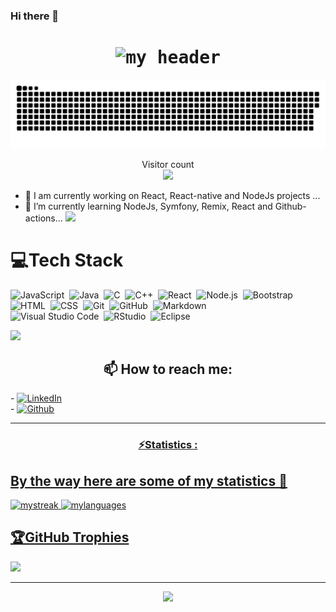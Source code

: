 ### Hi there 👋

 <h1 align="center"><kbd><img src="https://media.giphy.com/media/Ah3zHH7hvsSB2/giphy.gif" alt="my header"/></kbd></h1>

<a href=#><img src="contributions.svg"></a>

<p align="center"> 
  Visitor count<br>
  <img src="https://profile-counter.glitch.me/laminemessaci/count.svg" />
</p>
<!--
**laminemessaci/laminemessaci** is a ✨ _special_ ✨ repository because its `README.md` (this file) appears on your GitHub profile.
-->


- 🔭 I am currently working on React, React-native and NodeJs projects ...
- 🌱 I’m currently learning  NodeJs, Symfony, Remix, React and  Github-actions...
<a href="https://www.youtube.com/watch?v=dQw4w9WgXcQ"><img src="https://user-images.githubusercontent.com/73097560/115834477-dbab4500-a447-11eb-908a-139a6edaec5c.gif"></a>
# 💻Tech Stack

![JavaScript](https://img.shields.io/badge/-JavaScript-05122A?style=flat&logo=javascript)&nbsp;
![Java](https://img.shields.io/badge/-Java-05122A?style=flat&logo=Java&logoColor=FFA518)&nbsp;
![C](https://img.shields.io/badge/-C-05122A?style=flat&logo=C&logoColor=A8B9CC)&nbsp;
![C++](https://img.shields.io/badge/-C++-05122A?style=flat&logo=C%2B%2B&logoColor=00599C)&nbsp;
![React](https://img.shields.io/badge/-React-05122A?style=flat&logo=react)&nbsp;
![Node.js](https://img.shields.io/badge/-Node.js-05122A?style=flat&logo=node.js)&nbsp;
![Bootstrap](https://img.shields.io/badge/-Bootstrap-05122A?style=flat&logo=bootstrap&logoColor=563D7C)\
![HTML](https://img.shields.io/badge/-HTML-05122A?style=flat&logo=HTML5)&nbsp;
![CSS](https://img.shields.io/badge/-CSS-05122A?style=flat&logo=CSS3&logoColor=1572B6)&nbsp;
![Git](https://img.shields.io/badge/-Git-05122A?style=flat&logo=git)&nbsp;
![GitHub](https://img.shields.io/badge/-GitHub-05122A?style=flat&logo=github)&nbsp;
![Markdown](https://img.shields.io/badge/-Markdown-05122A?style=flat&logo=markdown)\
![Visual Studio Code](https://img.shields.io/badge/-Visual%20Studio%20Code-05122A?style=flat&logo=visual-studio-code&logoColor=007ACC)&nbsp;
![RStudio](https://img.shields.io/badge/-RStudio-05122A?style=flat&logo=rstudio)&nbsp;
![Eclipse](https://img.shields.io/badge/-Eclipse-05122A?style=flat&logo=eclipse-ide&logoColor=2C2255)


<a href="https://www.youtube.com/watch?v=dQw4w9WgXcQ"><img src="https://user-images.githubusercontent.com/73097560/115834477-dbab4500-a447-11eb-908a-139a6edaec5c.gif"></a>

 <h2 align="center">📫 How to reach me:</h2>
  - <a href="https://www.linkedin.com/in/lamine-messaci/" target="_blank">
    <img
      src="https://img.shields.io/static/v1?logo=linkedin&style=flat-square&color=0072b1&label=LinkedIn&message=%E2%98%86"
      alt="LinkedIn"
    />
  </a>
  </a>
 <br/>
  - <a href="https://github.com/laminemessaci" target="_blank">
   <img alt="Github" src="https://img.shields.io/badge/GitHub-%2312100E.svg?&style=for-the-badge&logo=Github&logoColor=white" />
  <br/>
 <hr>
 <h3 align="center"> ⚡Statistics : <h2>
 
 ## By the way here are some of my statistics 🚀
<!-- ![Lamine Messaci's github stats](https://github-readme-stats.vercel.app/api?username=laminemessaci&show_icons=true&theme=tokyonight) -->
<img src="https://github-readme-streak-stats.herokuapp.com/?user=laminemessaci&theme=tokyonight" alt="mystreak"/>
<img height="165em" src="https://github-readme-stats-eight-theta.vercel.app/api/top-langs/?username=laminemessaci&layout=compact&langs_count=8&theme=tokyonight" alt="mylanguages"/>
<!-- ![laminemessaci's Top Langs](https://github-readme-stats.vercel.app/api/top-langs/?username=laminemessaci&theme=tokyonight&layout=compact) -->
  
  ## 🏆GitHub Trophies
![](https://github-profile-trophy.vercel.app/?username=laminemessaci&theme=oldie&no-frame=false&no-bg=false&margin-w=4)
  <hr>

 <p align="center">
<img src="https://quotes-github-readme.vercel.app/api?type=horizontal&theme=monokai">
</p>




<!--
- 🌱 I’m currently learning ...
- 👯 I’m looking to collaborate on ...
- 🤔 I’m looking for help with ...
- 💬 Ask me about ...
- 📫 How to reach me: ...
- 😄 Pronouns: ...
- ⚡ Fun fact: ...
-->
